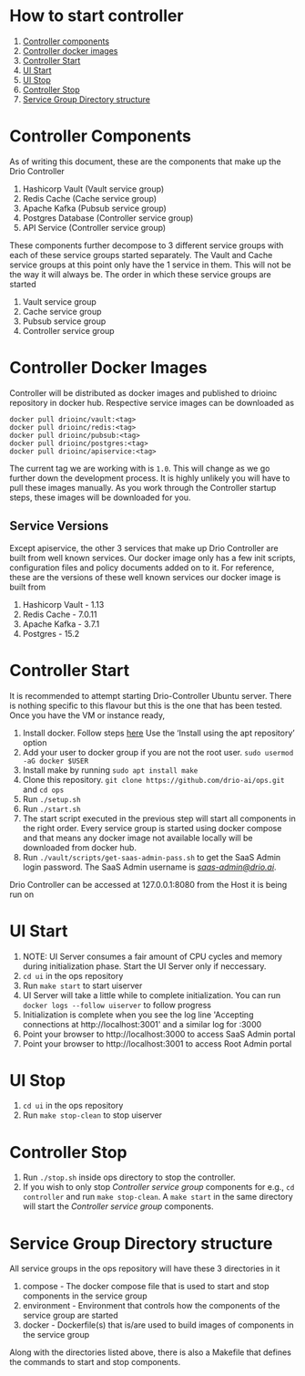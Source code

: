 # How to start controller
1. [Controller components](#controller-components)
1. [Controller docker images](#controller-docker-images)
1. [Controller Start](#controller-start)
1. [UI Start](#ui-start)
1. [UI Stop](#ui-stop)
1. [Controller Stop](#controller-stop)
1. [Service Group Directory structure](#service-group-directory-structure)

# Controller Components
As of writing this document, these are the components that make up the Drio Controller
1. Hashicorp Vault (Vault service group)
1. Redis Cache (Cache service group)
1. Apache Kafka (Pubsub service group)
1. Postgres Database (Controller service group)
1. API Service (Controller service group)

These components further decompose to 3 different service groups with each of these service groups started separately. The Vault and Cache service groups at this point only have the 1 service in them. This will not be the way it will always be. The order in which these service groups are started
1. Vault service group
1. Cache service group
1. Pubsub service group
1. Controller service group

# Controller Docker Images
Controller will be distributed as docker images and published to drioinc repository in docker hub. Respective service images can be downloaded as
```
docker pull drioinc/vault:<tag>
docker pull drioinc/redis:<tag>
docker pull drioinc/pubsub:<tag>
docker pull drioinc/postgres:<tag>
docker pull drioinc/apiservice:<tag>
```
The current tag we are working with is ```1.0```. This will change as we go further down the development process.
It is highly unlikely you will have to pull these images manually. As you work through the Controller startup steps, these images will be downloaded for you.
## Service Versions
Except apiservice, the other 3 services that make up Drio Controller are built from well known services. Our docker image only has a few init scripts, configuration files and policy documents added on to it. For reference, these are the versions of these well known services our docker image is built from
1. Hashicorp Vault - 1.13
1. Redis Cache - 7.0.11
1. Apache Kafka - 3.7.1
1. Postgres - 15.2

# Controller Start
It is recommended to attempt starting Drio-Controller Ubuntu server. There is nothing specific to this flavour but this is the one that has been tested. Once you have the VM or instance ready, 

1. Install docker. Follow steps [here](https://docs.docker.com/engine/install/ubuntu/) Use the ‘Install using the apt repository’ option
1. Add your user to docker group if you are not the root user. ```sudo usermod -aG docker $USER```
1. Install make by running ```sudo apt install make```
1. Clone this repository. ```git clone https://github.com/drio-ai/ops.git``` and ```cd ops```
1. Run ```./setup.sh```
1. Run ```./start.sh```
1. The start script executed in the previous step will start all components in the right order. Every service group is started using docker compose and that means any docker image not available locally will be downloaded from docker hub.
1. Run ```./vault/scripts/get-saas-admin-pass.sh``` to get the SaaS Admin login password. The SaaS Admin username is *saas-admin@drio.ai*.

Drio Controller can be accessed at 127.0.0.1:8080 from the Host it is being run on

# UI Start
1. NOTE: UI Server consumes a fair amount of CPU cycles and memory during initialization phase. Start the UI Server only if neccessary.
1. ```cd ui``` in the ops repository
1. Run ```make start``` to start uiserver
1. UI Server will take a little while to complete initialization. You can run ```docker logs --follow uiserver``` to follow progress
1. Initialization is complete when you see the log line 'Accepting connections at http://localhost:3001' and a similar log for :3000
1. Point your browser to http://localhost:3000 to access SaaS Admin portal
1. Point your browser to http://localhost:3001 to access Root Admin portal

# UI Stop
1. ```cd ui``` in the ops repository
1. Run ```make stop-clean``` to stop uiserver

# Controller Stop
1. Run ```./stop.sh``` inside ops directory to stop the controller.
1. If you wish to only stop *Controller service group* components for e.g., ```cd controller``` and run ```make stop-clean```. A ```make start``` in the same directory will start the *Controller service group* components.

# Service Group Directory structure
All service groups in the ops repository will have these 3 directories in it

1. compose - The docker compose file that is used to start and stop components in the service group
1. environment - Environment that controls how the components of the service group are started
1. docker - Dockerfile(s) that is/are used to build images of components in the service group

Along with the directories listed above, there is also a Makefile that defines the commands to start and stop components.
